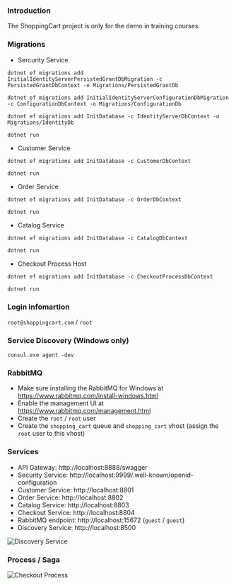 ### Introduction

The ShoppingCart project is only for the demo in training courses.

### Migrations

- Sercurity Service

`dotnet ef migrations add InitialIdentityServerPersistedGrantDbMigration -c PersistedGrantDbContext -o Migrations/PersistedGrantDb`

`dotnet ef migrations add InitialIdentityServerConfigurationDbMigration -c ConfigurationDbContext -o Migrations/ConfigurationDb`

`dotnet ef migrations add InitDatabase -c IdentityServerDbContext -o Migrations/IdentityDb`

`dotnet run`

- Customer Service

`dotnet ef migrations add InitDatabase -c CustomerDbContext`

`dotnet run`

- Order Service

`dotnet ef migrations add InitDatabase -c OrderDbContext`

`dotnet run`

- Catalog Service

`dotnet ef migrations add InitDatabase -c CatalogDbContext`

`dotnet run`

- Checkout Process Host

`dotnet ef migrations add InitDatabase -c CheckoutProcessDbContext`

`dotnet run`

### Login infomartion

`root@shoppingcart.com` / `root`

### Service Discovery (Windows only)

`consul.exe agent -dev`

### RabbitMQ

- Make sure installing the RabbitMQ for Windows at https://www.rabbitmq.com/install-windows.html
- Enable the management UI at https://www.rabbitmq.com/management.html
- Create the `root` / `root` user
- Create the `shopping_cart` queue and `shopping_cart` vhost (assign the `root` user to this vhost)

### Services

- API Gateway: http://localhost:8888/swagger
- Security Service: http://localhost:9999/.well-known/openid-configuration
- Customer Service: http://localhost:8801
- Order Service: http://localhost:8802
- Catalog Service: http://localhost:8803
- Checkout Service: http://localhost:8804
- RabbitMQ endpoint: http://localhost:15672 (`guest` / `guest`)
- Discovery Service: http://localhost:8500

![Discovery Service](https://github.com/thangchung/ShoppingCartDemo/blob/master/docs/ServiceDiscovery.png)

### Process / Saga

![Checkout Process](https://github.com/thangchung/ShoppingCartDemo/blob/master/docs/CheckoutProcess.png)
